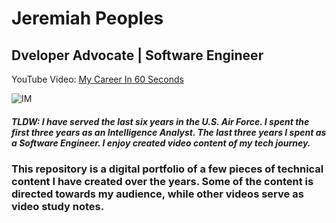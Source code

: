 # Jeremiah Peoples 
## Dveloper Advocate  | Software Engineer 

YouTube Video: [My Career In 60 Seconds](https://youtu.be/5UshG26Xl2M)

![IM](https://img.youtube.com/vi/5UshG26Xl2M/0.jpg)

##### TLDW: I have served the last six years in the U.S. Air Force. I spent the first three years as an Intelligence Analyst. The last three years I spent as a Software Engineer. I enjoy created video content of my tech journey.

### This repository is a digital portfolio of a few pieces of technical content I have created over the years. Some of the content is directed towards my audience, while other videos serve as video study notes.

